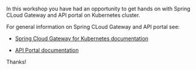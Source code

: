 In this workshop you have had an opportunity to get hands on with Spring CLoud Gateway and API portal on Kubernetes cluster. 

For general information on Spring CLoud Gateway and API portal see:

* [Spring Cloud Gateway for Kubernetes documentation](https://docs.pivotal.io/scg-k8s/1-0/)

* [API Portal documentation](https://docs.pivotal.io/api-portal/1-0/)


Thanks!
